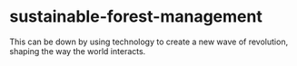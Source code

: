 # sustainable-forest-management
This can be down by using technology to create a new wave of revolution, shaping the way the world interacts.
